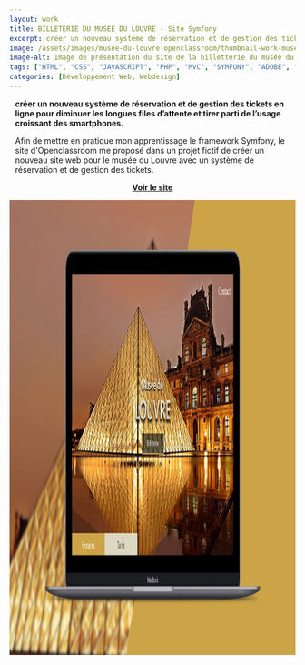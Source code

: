 ```yaml
---
layout: work
title: BILLETERIE DU MUSEE DU LOUVRE - Site Symfony
excerpt: créer un nouveau système de réservation et de gestion des tickets avec Symfony.
image: /assets/images/musee-du-louvre-openclassroom/thumbnail-work-musee-du-louvre-symfony.jpg
image-alt: Image de présentation du site de la billetterie du musée du Louvre (projet openclassroom) 
tags: ["HTML", "CSS", "JAVASCRIPT", "PHP", "MVC", "SYMFONY", "ADOBE", "XD"]
categories: [Développement Web, Webdesign]
---
```


<p style="margin-left:10px; margin-right:10px"><strong>cr&eacute;er un nouveau syst&egrave;me de r&eacute;servation et de gestion des tickets en ligne pour diminuer les longues files d&rsquo;attente et tirer parti de l&rsquo;usage croissant des smartphones.</strong></p>

<p style="margin-left:10px; margin-right:10px">Afin de mettre en pratique mon apprentissage le framework Symfony, le site d&#39;Openclassroom me propos&eacute; dans un projet fictif de cr&eacute;er un nouveau site web pour le mus&eacute;e du Louvre avec un&nbsp;syst&egrave;me de r&eacute;servation et de gestion des tickets.&nbsp;</p>

<p style="margin-left:10px; margin-right:10px; text-align:center"><a class="btn white-text" href="http://oc-exercice-louvre-billeterie.gaetanboyron.fr/" target="_blank"><strong>Voir le site</strong></a></p>

<p style="text-align:center"><img alt="" height="800" src="/assets/images/musee-du-louvre-openclassroom/thumbnail-work-musee-du-louvre-symfony.jpg"  /></p>

<p style="margin-left:10px; margin-right:10px">&nbsp;</p>